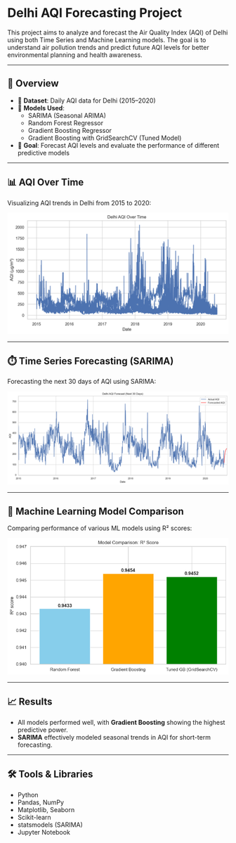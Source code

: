 # Delhi AQI Forecasting Project

This project aims to analyze and forecast the Air Quality Index (AQI) of Delhi using both Time Series and Machine Learning models. The goal is to understand air pollution trends and predict future AQI levels for better environmental planning and health awareness.

---

## 📌 Overview

- 📅 **Dataset**: Daily AQI data for Delhi (2015–2020)
- 🧠 **Models Used**:
  - SARIMA (Seasonal ARIMA)
  - Random Forest Regressor
  - Gradient Boosting Regressor
  - Gradient Boosting with GridSearchCV (Tuned Model)
- 🎯 **Goal**: Forecast AQI levels and evaluate the performance of different predictive models

---

## 📊 AQI Over Time

Visualizing AQI trends in Delhi from 2015 to 2020:

![Delhi AQI Over Time](/Delhi-AQI-Forecasting-TimeSeries/aqi_timeseries.png)

---

## ⏱️ Time Series Forecasting (SARIMA)

Forecasting the next 30 days of AQI using SARIMA:

![SARIMA Forecast](/Delhi-AQI-Forecasting-TimeSeries/delhi_aqi_forecast.png)

---

## 🤖 Machine Learning Model Comparison

Comparing performance of various ML models using R² scores:

![Model Comparison](/Delhi-AQI-Forecasting-TimeSeries/model_comparison.png)

---

## 📈 Results

- All models performed well, with **Gradient Boosting** showing the highest predictive power.
- **SARIMA** effectively modeled seasonal trends in AQI for short-term forecasting.

---

## 🛠️ Tools & Libraries

- Python  
- Pandas, NumPy  
- Matplotlib, Seaborn  
- Scikit-learn  
- statsmodels (SARIMA)  
- Jupyter Notebook  

